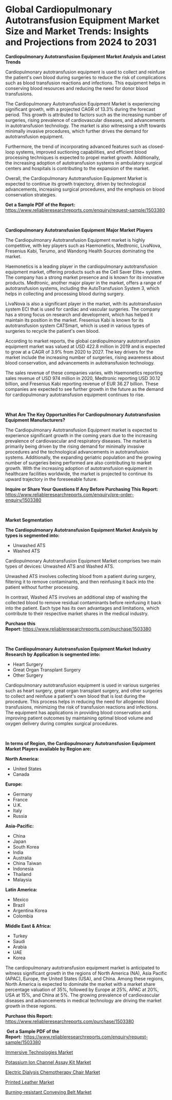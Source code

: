 <p><h1>Global Cardiopulmonary Autotransfusion Equipment Market Size and Market Trends: Insights and Projections from 2024 to 2031</h1></p><p><strong>Cardiopulmonary Autotransfusion Equipment Market Analysis and Latest Trends</strong></p>
<p><p>Cardiopulmonary autotransfusion equipment is used to collect and reinfuse the patient's own blood during surgeries to reduce the risk of complications such as blood transfusion reactions and infections. This equipment helps in conserving blood resources and reducing the need for donor blood transfusions.</p><p>The Cardiopulmonary Autotransfusion Equipment Market is experiencing significant growth, with a projected CAGR of 13.3% during the forecast period. This growth is attributed to factors such as the increasing number of surgeries, rising prevalence of cardiovascular diseases, and advancements in autotransfusion technology. The market is also witnessing a shift towards minimally invasive procedures, which further drives the demand for autotransfusion equipment.</p><p>Furthermore, the trend of incorporating advanced features such as closed-loop systems, improved suctioning capabilities, and efficient blood processing techniques is expected to propel market growth. Additionally, the increasing adoption of autotransfusion systems in ambulatory surgical centers and hospitals is contributing to the expansion of the market.</p><p>Overall, the Cardiopulmonary Autotransfusion Equipment Market is expected to continue its growth trajectory, driven by technological advancements, increasing surgical procedures, and the emphasis on blood conservation strategies.</p></p>
<p><strong>Get a Sample PDF of the Report:&nbsp;</strong> <a href="https://www.reliableresearchreports.com/enquiry/request-sample/1503380">https://www.reliableresearchreports.com/enquiry/request-sample/1503380</a></p>
<p>&nbsp;</p>
<p><strong>Cardiopulmonary Autotransfusion Equipment Major Market Players</strong></p>
<p><p>The Cardiopulmonary Autotransfusion Equipment market is highly competitive, with key players such as Haemonetics, Medtronic, LivaNova, Fresenius Kabi, Terumo, and Wandong Health Sources dominating the market. </p><p>Haemonetics is a leading player in the cardiopulmonary autotransfusion equipment market, offering products such as the Cell Saver Elite+ system. The company has a strong market presence and is known for its innovative products. Medtronic, another major player in the market, offers a range of autotransfusion systems, including the AutoTransfusion System 3, which helps in collecting and processing blood during surgery.</p><p>LivaNova is also a significant player in the market, with its autotransfusion system ECI that is used for cardiac and vascular surgeries. The company has a strong focus on research and development, which has helped it maintain its position in the market. Fresenius Kabi is known for its autotransfusion system CATSmart, which is used in various types of surgeries to recycle the patient's own blood.</p><p>According to market reports, the global cardiopulmonary autotransfusion equipment market was valued at USD 422.8 million in 2019 and is expected to grow at a CAGR of 3.9% from 2020 to 2027. The key drivers for the market include the increasing number of surgeries, rising awareness about blood conservation, and advancements in autotransfusion technology.</p><p>The sales revenue of these companies varies, with Haemonetics reporting sales revenue of USD 974 million in 2020, Medtronic reporting USD 30.12 billion, and Fresenius Kabi reporting revenue of EUR 36.27 billion. These companies are expected to see further growth in the future as the demand for cardiopulmonary autotransfusion equipment continues to rise.</p></p>
<p>&nbsp;</p>
<p><strong>What Are The Key Opportunities For Cardiopulmonary Autotransfusion Equipment Manufacturers?</strong></p>
<p><p>The Cardiopulmonary Autotransfusion Equipment market is expected to experience significant growth in the coming years due to the increasing prevalence of cardiovascular and respiratory diseases. The market is primarily being driven by the rising demand for minimally invasive procedures and the technological advancements in autotransfusion systems. Additionally, the expanding geriatric population and the growing number of surgeries being performed are also contributing to market growth. With the increasing adoption of autotransfusion equipment in healthcare facilities worldwide, the market is projected to continue its upward trajectory in the foreseeable future.</p></p>
<p><strong>Inquire or Share Your Questions If Any Before Purchasing This Report:</strong> <a href="https://www.reliableresearchreports.com/enquiry/pre-order-enquiry/1503380">https://www.reliableresearchreports.com/enquiry/pre-order-enquiry/1503380</a></p>
<p>&nbsp;</p>
<p><strong>Market Segmentation</strong></p>
<p><strong>The Cardiopulmonary Autotransfusion Equipment Market Analysis by types is segmented into:</strong></p>
<p><ul><li>Unwashed ATS</li><li>Washed ATS</li></ul></p>
<p><p>Cardiopulmonary Autotransfusion Equipment Market comprises two main types of devices: Unwashed ATS and Washed ATS. </p><p>Unwashed ATS involves collecting blood from a patient during surgery, filtering it to remove contaminants, and then reinfusing it back into the patient without further processing. </p><p>In contrast, Washed ATS involves an additional step of washing the collected blood to remove residual contaminants before reinfusing it back into the patient. Each type has its own advantages and limitations, which contribute to their respective market shares in the medical industry.</p></p>
<p><strong>Purchase this Report:&nbsp;</strong><a href="https://www.reliableresearchreports.com/purchase/1503380">https://www.reliableresearchreports.com/purchase/1503380</a></p>
<p>&nbsp;</p>
<p><strong>The Cardiopulmonary Autotransfusion Equipment Market Industry Research by Application is segmented into:</strong></p>
<p><ul><li>Heart Surgery</li><li>Great Organ Transplant Surgery</li><li>Other Surgery</li></ul></p>
<p><p>Cardiopulmonary autotransfusion equipment is used in various surgeries such as heart surgery, great organ transplant surgery, and other surgeries to collect and reinfuse a patient's own blood that is lost during the procedure. This process helps in reducing the need for allogeneic blood transfusions, minimizing the risk of transfusion reactions and infections. The equipment has applications in providing blood conservation and improving patient outcomes by maintaining optimal blood volume and oxygen delivery during complex surgical procedures.</p></p>
<p>&nbsp;</p>
<p><strong>In terms of Region, the Cardiopulmonary Autotransfusion Equipment Market Players available by Region are:</strong></p>
<p>
    <p> <strong> North America: </strong>
        <ul>
            <li>United States</li>
            <li>Canada</li>
        </ul>
        </p> 
    <p> <strong> Europe: </strong>
        <ul>
            <li>Germany</li>
            <li>France</li>
            <li>U.K.</li>
            <li>Italy</li>
            <li>Russia</li>
        </ul>
        </p> 
    <p> <strong> Asia-Pacific: </strong>
        <ul>
            <li>China</li>
            <li>Japan</li>
            <li>South Korea</li>
            <li>India</li>
            <li>Australia</li>
            <li>China Taiwan</li>
            <li>Indonesia</li>
            <li>Thailand</li>
            <li>Malaysia</li>
        </ul>
        </p> 
    <p> <strong> Latin America: </strong>
        <ul>
            <li>Mexico</li>
            <li>Brazil</li>
            <li>Argentina Korea</li>
            <li>Colombia</li>
        </ul>
        </p> 
    <p> <strong> Middle East & Africa: </strong>
        <ul>
            <li>Turkey</li>
            <li>Saudi</li>
            <li>Arabia</li>
            <li>UAE</li>
            <li>Korea</li>
        </ul>
    </p>
    </p>
<p><p>The cardiopulmonary autotransfusion equipment market is anticipated to witness significant growth in the regions of North America (NA), Asia Pacific (APAC), Europe, the United States (USA), and China. Among these regions, North America is expected to dominate the market with a market share percentage valuation of 35%, followed by Europe at 25%, APAC at 20%, USA at 15%, and China at 5%. The growing prevalence of cardiovascular diseases and advancements in medical technology are driving the market growth in these regions.</p></p>
<p><strong>Purchase this Report: </strong><a href="https://www.reliableresearchreports.com/purchase/1503380">https://www.reliableresearchreports.com/purchase/1503380</a></p>
<p>&nbsp;<strong>Get a Sample PDF of the Report:&nbsp;&nbsp;</strong><a href="https://www.reliableresearchreports.com/enquiry/request-sample/1503380">https://www.reliableresearchreports.com/enquiry/request-sample/1503380</a></p>
<p><strong></strong></p>
<p><p><a href="https://issuu.com/reportprime-2/docs/immersive-technologies-market-size-2030.pptx">Immersive Technologies Market</a></p><p><a href="https://medium.com/@beauhagenes2023/potassium-ion-channel-assay-kit-market-insight-market-trends-growth-forecasted-from-2024-to-2031-4cb27ba2646c">Potassium Ion Channel Assay Kit Market</a></p><p><a href="https://medium.com/@beauhagenes2023/electric-dialysis-chemotherapy-chair-market-furnishes-information-on-market-share-market-trends-72c4c276e6fb">Electric Dialysis Chemotherapy Chair Market</a></p><p><a href="https://issuu.com/reportprime-2/docs/printed-leather-market-size-2030.pptx">Printed Leather Market</a></p><p><a href="https://github.com/wwwkeltoum/Market-Research-Report-List-1/blob/main/burning-resistant-conveying-belt-market.md">Burning-resistant Conveying Belt Market</a></p></p>